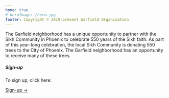 ```yaml
---
home: true
# heroImage: /hero.jpg
footer: Copyright © 2019-present Garfield Organization
---
```


The Garfield neighborhood has a unique opportunity to partner with the Sikh Community in Phoenix to celebrate 550 years of the Sikh faith. As part of this year-long celebration, the local Sikh Community is donating 550 trees to the City of Phoenix. The Garfield neighborhood has an opportunity to receive many of these trees.

<div class="container">
  <div class="row mt-2 mb-2">
    <div class="col-sm-4">
      <div class="card" style="height:100%">
        <div class="card-body d-flex flex-column">
          <h5 class="card-title">Sign-up</h5>
          <p class="card-text">
            To sign up, click here:<br/>
          </p>
          <a href='https://docs.google.com/forms/d/e/1FAIpQLSdSvuDttkLXasnhSrp7QOiP7djPwWJ_-DfRNR8BemYqYaoMgQ/viewform?usp=sf_link' target='_blank' class='button  mt-auto'>Sign-up →</a>
        </div>
      </div>
    </div>
    <div class="col-sm-4">
      <div class="card" style="width: 18rem;">
        <div class="card-body d-flex flex-column">
          <h5 class="card-title">Guide</h5>
          <p class="card-text">
            A guide to qualification, selection, planting, and more.<br/>
          </p>
          <a class="button mt-auto" href="/guide/">Guide →</a>
        </div>
      </div>
    </div>
    <div class="col-sm-4">
      <div class="card" style="width: 18rem;">
        <div class="card-body d-flex flex-column">
          <h5 class="card-title">En Español</h5>
          <p class="card-text">
            Something about Spanish speakers...<br/>
          </p>
          <a class="button mt-auto" href="/es/">En español →</a>
        </div>
      </div>
    </div>
  </div>
</div>



<style lang='stylus'>
.button 
    display: inline-block
    font-size: 1.2rem
    color: #fff
    background-color: #3eaf7c
    padding: 0.8rem 1.6rem
    border-radius: 4px
    transition: background-color 0.1s ease
    box-sizing: border-box
    border-bottom: 1px solid #389d70
.button:hover
  text-decoration: none
  background-color: #4abf8a;
  color: #fff
</style>